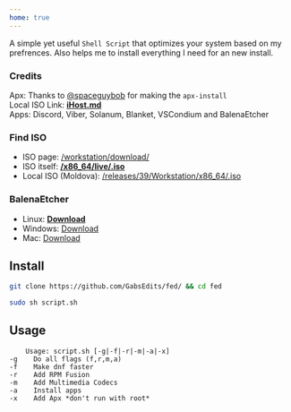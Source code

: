 ```yaml
---
home: true
---
```


A simple yet useful `Shell Script` that optimizes your system based on my prefrences. Also helps me to install everything I need for an new install.

### Credits
Apx: Thanks to [@spaceguybob](https://github.com/spaceguybob/) for making the `apx-install`
<br> Local ISO Link: [**iHost.md**](https://mirror.ihost.md/)
<br>Apps: Discord, Viber, Solanum, Blanket, VSCondium and BalenaEtcher</br>
### Find ISO
* ISO page: [/workstation/download/](https://fedoraproject.org/workstation/download/)
* ISO itself: [**/x86_64/live/.iso**](https://download.fedoraproject.org/pub/fedora/linux/releases/39/Workstation/x86_64/iso/Fedora-Workstation-Live-x86_64-39-1.5.iso)
* Local ISO (Moldova): [/releases/39/Workstation/x86_64/.iso](https://mirror.ihost.md/fedora/releases/39/Workstation/x86_64/iso/Fedora-Workstation-Live-x86_64-39-1.5.iso)
### BalenaEtcher 
* Linux: [**Download**](https://github.com/balena-io/etcher/releases/download/v1.18.11/balenaEtcher-1.18.11-x64.AppImage)
* Windows: [Download](https://github.com/balena-io/etcher/releases/download/v1.18.11/balenaEtcher-Setup-1.18.11.exe)
* Mac: [Download](https://github.com/balena-io/etcher/releases/download/v1.18.11/balenaEtcher-1.18.11.dmg)

## Install
```sh
git clone https://github.com/GabsEdits/fed/ && cd fed
```
```sh
sudo sh script.sh
```

## Usage
```
    Usage: script.sh [-g|-f|-r|-m|-a|-x]
-g    Do all flags (f,r,m,a)
-f    Make dnf faster
-r    Add RPM Fusion
-m    Add Multimedia Codecs
-a    Install apps
-x    Add Apx *don't run with root*
```
